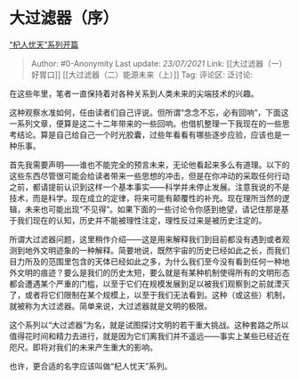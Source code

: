 # 大过滤器（序）
[“杞人忧天”系列开篇](https://zhuanlan.zhihu.com/p/70432710)

> Author: #0-Anonymity
> Last update: *23/07/2021*
> Link: [[大过滤器（一）好胃口]] [[大过滤器（二）能源未来（上）]]
> Tag:
> 评论区:
> 泛讨论:

在这些年里，笔者一直保持着对各种关系到人类未来的尖端技术的兴趣。

这种观察水准如何，任由读者们自己评说。但所谓“念念不忘，必有回响”，下面这一系列文章，便算是这二十二年带来的一些回响。也借机整理一下我现在的一些思考结论。算是自己给自己一个时光胶囊，过些年看看有哪些逐步应验，应该也是一种乐事。

首先我需要声明——谁也不能完全的预言未来，无论他看起来多么有道理。以下的这些东西尽管很可能会给读者带来一些思想的冲击，但是在你冲动的采取任何行动之前，都请提前认识到这样一个基本事实——科学并未停止发展。注意我说的不是技术，而是科学。现在成立的定律，将来可能有颠覆性的补充。现在理所当然的逻辑，未来也可能出现“不见得”。如果下面的一些讨论令你感到绝望，请记住那是基于我们现在的认知，历史并不能被理性注定，理性反过来是被历史注定的。

所谓大过滤器问题，这里稍作介绍——这是用来解释我们到目前都没有遇到或者观测到地外文明迹象的一种解释。简要地说，既然宇宙的历史已经如此之长，而我们目力所及的范围里包含的天体已经如此之多，为什么我们至今没有看到任何一种地外文明的痕迹？要么是我们的历史太短，要么就是有某种机制使得所有的文明形态都会遭遇某个严重的门槛，以至于它们在规模发展到足以被我们观察到之前就湮灭了，或者将它们限制在某个规模上，以至于我们无法看到。这种（或这些）机制，就被称为大过滤器。简单来说，大过滤器就是文明的极限。

这个系列以“大过滤器”为名，就是试图探讨文明的若干重大挑战。这种套路之所以值得花时间和精力去进行，就是因为它们离我们并不遥远——事实上某些已经近在咫尺。即将对我们的未来产生重大的影响。

也许，更合适的名字应该叫做“杞人忧天”系列。
